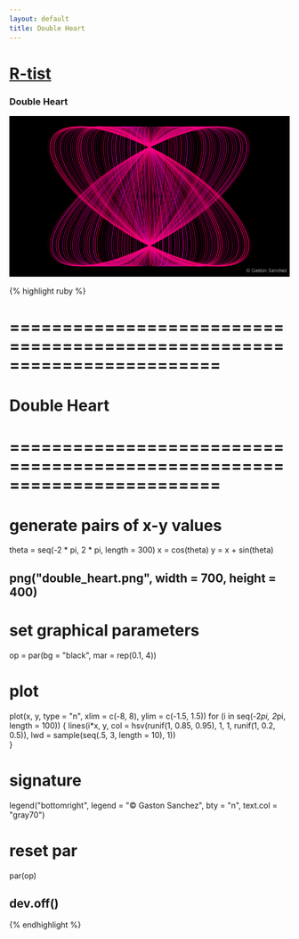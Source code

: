 ```yaml
---
layout: default
title: Double Heart
---
```


# [R-tist](/work/rtist)

### Double Heart

![](/images/rtist/double_heart.png)

{% highlight ruby %}
# ========================================================================
# Double Heart
# ========================================================================
# generate pairs of x-y values
theta = seq(-2 * pi, 2 * pi, length = 300)
x = cos(theta)
y = x + sin(theta) 


## png("double_heart.png", width = 700, height = 400)
# set graphical parameters
op = par(bg = "black", mar = rep(0.1, 4))
# plot
plot(x, y, type = "n", xlim = c(-8, 8), ylim = c(-1.5, 1.5))
for (i in seq(-2*pi, 2*pi, length = 100))
{
  lines(i*x, y, col = hsv(runif(1, 0.85, 0.95), 1, 1, runif(1, 0.2, 0.5)), 
        lwd = sample(seq(.5, 3, length = 10), 1))          
}
# signature
legend("bottomright", legend = "© Gaston Sanchez", bty = "n", 
       text.col = "gray70")
# reset par
par(op)
## dev.off()
{% endhighlight %}